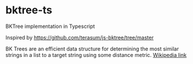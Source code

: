 # bktree-ts
BKTree implementation in Typescript

Inspired by https://github.com/terasum/js-bktree/tree/master

BK Trees are an efficient data structure for determining the most similar strings in a list to a target string using some distance metric.
[Wikipedia link](https://en.wikipedia.org/wiki/BK-tree)

